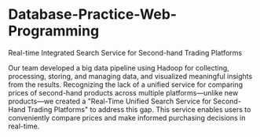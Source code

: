 # Database-Practice-Web-Programming
Real-time Integrated Search Service for Second-hand Trading Platforms

Our team developed a big data pipeline using Hadoop for collecting, processing, storing, and managing data, and visualized meaningful insights from the results. Recognizing the lack of a unified service for comparing prices of second-hand products across multiple platforms—unlike new products—we created a "Real-Time Unified Search Service for Second-Hand Trading Platforms" to address this gap. This service enables users to conveniently compare prices and make informed purchasing decisions in real-time.


